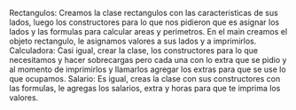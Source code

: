Rectangulos:
Creamos la clase rectangulos con las caracteristicas de sus lados, luego los constructores para lo que nos pidieron que es asignar los lados y las formulas para calcular areas y perimetros.
En el main creamos el objeto rectangulo, le asignamos valores a sus lados y a imprimirlos.
Calculadora:
Casi igual, crear la clase, los constructores para lo que necesitamos y hacer sobrecargas pero cada una con lo extra que se pidio y al momento de imprimirlos y llamarlos agregar los extras para que se use lo que ocupamos.
Salario:
Es igual, creas la clase con sus constructores con las formulas, le agregas los salarios, extra y horas para que te imprima los valores.
